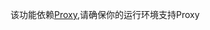 该功能依赖[Proxy](https://developer.mozilla.org/en-US/docs/Web/JavaScript/Reference/Global_Objects/Proxy),请确保你的运行环境支持Proxy